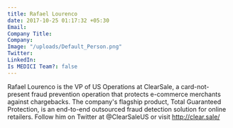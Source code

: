 ```yaml
---
title: Rafael Lourenco
date: 2017-10-25 01:17:32 +05:30
Email: 
Company Title: 
Company: 
Image: "/uploads/Default_Person.png"
Twitter: 
LinkedIn: 
Is MEDICI Team?: false
---
```


Rafael Lourenco is the VP of US Operations at ClearSale, a card-not-present fraud prevention operation that protects e-commerce merchants against chargebacks. The company's flagship product, Total Guaranteed Protection, is an end-to-end outsourced fraud detection solution for online retailers. Follow him on Twitter at @ClearSaleUS or visit http://clear.sale/